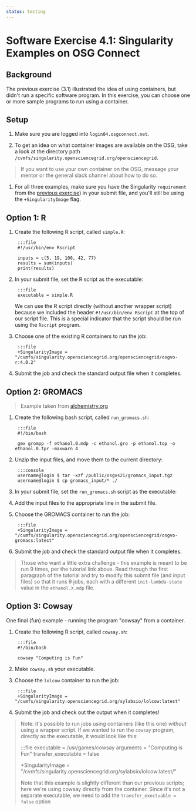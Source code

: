 ```yaml
---
status: testing
---
```


<style type="text/css"> pre em { font-style: normal; background-color: yellow; } pre strong { font-style: normal; font-weight: bold; color: \#008; } </style>

Software Exercise 4.1: Singularity Examples on OSG Connect
============================================================

Background
----------

The previous exercise (3.1) illustrated the idea of using containers, but 
didn't run a specific software program. In this exercise, you can choose one 
or more sample programs to run using a container. 

Setup
-----

1. Make sure you are logged into `login04.osgconnect.net`. 

1. To get an idea on what container images are available on the OSG, 
take a look at the directory path `/cvmfs/singularity.opensciencegrid.org/opensciencegrid`.  

> If you want to use your own container on the OSG, message your mentor or the 
> general slack channel about how to do so. 

1. For all three examples, make sure you have the Singularity `requirement` from the 
[previous exercise](../part3-ex1-singularity)) in your submit file, and you'll 
still be using the `+SingularityImage` flag. 

Option 1: R
---------------------

1. Create the following R script, called `simple.R`:

		:::file
		#!/usr/bin/env Rscript
		
		inputs = c(5, 19, 108, 42, 77)
		results = sum(inputs)
		print(results)

1. In your submit file, set the R script as the executable: 

		:::file
		executable = simple.R

	We can use the R script directly (without another wrapper script) because 
	we included the header `#!/usr/bin/env Rscript` at the top of our script 
	file. This is a special indicator that the script should be run using 
	the `Rscript` program. 

1. Choose one of the existing R containers to run the job: 

		:::file
		+SingularityImage = "/cvmfs/singularity.opensciencegrid.org/opensciencegrid/osgvo-r:4.0.2"

1. Submit the job and check the standard output file when it completes. 


Option 2: GROMACS
---------------------

> Example taken from [alchemistry.org](http://www.alchemistry.org/wiki/GROMACS_4.6_example:_Direct_ethanol_solvation_free_energy)

1. Create the following bash script, called `run_gromacs.sh`:

		:::file
		#!/bin/bash
		
		gmx grompp -f ethanol.0.mdp -c ethanol.gro -p ethanol.top -o ethanol.0.tpr -maxwarn 4
		
1. Unzip the input files, and move them to the current directory: 

		:::console
		username@login $ tar -xzf /public/osgvs21/gromacs_input.tgz
		username@login $ cp gromacs_input/* ./

1. In your submit file, set the `run_gromacs.sh` script as the executable: 

1. Add the input files to the appropriate line in the submit file. 

1. Choose the GROMACS container to run the job: 

		:::file
		+SingularityImage = "/cvmfs/singularity.opensciencegrid.org/opensciencegrid/osgvo-gromacs:latest"

1. Submit the job and check the standard output file when it completes. 

> Those who want a little extra challenge - this example is meant to be run 9 times, 
> per the tutorial link above. Read through the first paragraph of the tutorial and 
> try to modify this submit file (and input files) so that it runs 9 jobs, each 
> with a different `init-lambda-state` value in the `ethanol.X.mdp` file. 

Option 3: Cowsay
---------------------

One final (fun) example - running the program "cowsay" from a container. 

1. Create the following R script, called `cowsay.sh`:

		:::file
		#!/bin/bash
		
		cowsay "Computing is Fun"

1. Make `cowsay.sh` your executable. 

1. Choose the `lolcow` container to run the job: 

		:::file
		+SingularityImage = "/cvmfs/singularity.opensciencegrid.org/sylabsio/lolcow:latest"

1. Submit the job and check out the output when it completes! 

> Note: it's possible to run jobs using containers (like this one) *without* using 
> a wrapper script. If we wanted to run the `cowsay` program, directly as the executable, 
> it would look like this: 
> 
> 	:::file
> 	executable = /usr/games/cowsay
>	arguments = "Computing is Fun"
>	transfer_executable = false
>		
>	+SingularityImage = "/cvmfs/singularity.opensciencegrid.org/sylabsio/lolcow:latest/"
>
> Note that this example is slightly different than our previous scripts; here 
> we're using cowsay directly from the container. Since it's not a separate executable, 
> we need to add the `transfer_exectuable = false` option 
